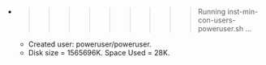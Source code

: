 * >>>>>>>>> Running inst-min-con-users-poweruser.sh ...
  * Created user: poweruser/poweruser.
  * Disk size = 1565696K. Space Used = 28K.
